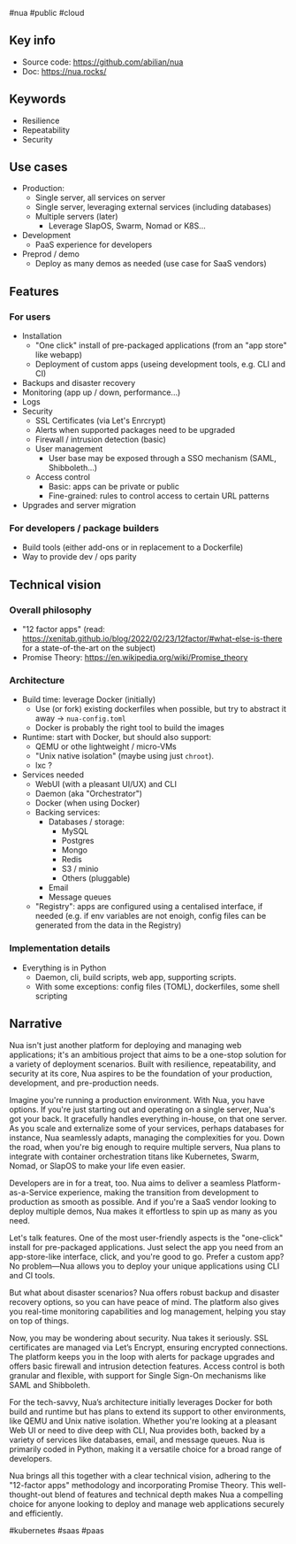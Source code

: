 #nua #public #cloud

## Key info

- Source code: <https://github.com/abilian/nua>
- Doc: <https://nua.rocks/>

## Keywords

- Resilience
- Repeatability
- Security

## Use cases

- Production:
	- Single server, all services on server
	- Single server, leveraging external services (including databases)
	- Multiple servers (later)
		- Leverage SlapOS, Swarm, Nomad or K8S...
- Development
	- PaaS experience for developers
- Preprod / demo
	- Deploy as many demos as needed (use case for SaaS vendors)

## Features

### For users

- Installation
    - "One click" install of pre-packaged applications (from an "app store" like webapp)
    - Deployment of custom apps (useing development tools, e.g. CLI and CI)
- Backups and disaster recovery
- Monitoring (app up / down, performance...)
- Logs
- Security
    - SSL Certificates (via Let's Enrcrypt)
    - Alerts when supported packages need to be upgraded
    - Firewall / intrusion detection (basic)
    - User management
        - User base may be exposed through a SSO mechanism (SAML, Shibboleth...)
    - Access control
        - Basic: apps can be private or public
        - Fine-grained: rules to control access to certain URL patterns
- Upgrades and server migration

### For developers / package builders

- Build tools (either add-ons or in replacement to a Dockerfile)
- Way to provide dev / ops parity

## Technical vision

### Overall philosophy

- "12 factor apps" (read: https://xenitab.github.io/blog/2022/02/23/12factor/#what-else-is-there for a state-of-the-art on the subject)
- Promise Theory: <https://en.wikipedia.org/wiki/Promise_theory>

### Architecture

- Build time: leverage Docker (initially)
    - Use (or fork) existing dockerfiles when possible, but try to abstract it away → `nua-config.toml`
    - Docker is probably the right tool to build the images
- Runtime: start with Docker, but should also support:
    - QEMU or othe lightweight / micro-VMs
    - "Unix native isolation" (maybe using just `chroot`).
    - lxc ?
- Services needed
    - WebUI (with a pleasant UI/UX) and CLI
    - Daemon (aka "Orchestrator")
    - Docker (when using Docker)
    - Backing services:
        - Databases / storage: 
            - MySQL
            - Postgres
            - Mongo
            - Redis
            - S3 / minio
            - Others (pluggable)
        - Email
        - Message queues
    - "Registry": apps are configured using a centalised interface, if needed (e.g. if env variables are not enoigh, config files can be generated from the data in the Registry)

### Implementation details

- Everything is in Python
    - Daemon, cli, build scripts, web app, supporting scripts.
    - With some exceptions: config files (TOML), dockerfiles, some shell scripting

## Narrative

Nua isn't just another platform for deploying and managing web applications; it's an ambitious project that aims to be a one-stop solution for a variety of deployment scenarios. Built with resilience, repeatability, and security at its core, Nua aspires to be the foundation of your production, development, and pre-production needs.

Imagine you're running a production environment. With Nua, you have options. If you're just starting out and operating on a single server, Nua's got your back. It gracefully handles everything in-house, on that one server. As you scale and externalize some of your services, perhaps databases for instance, Nua seamlessly adapts, managing the complexities for you. Down the road, when you're big enough to require multiple servers, Nua plans to integrate with container orchestration titans like Kubernetes, Swarm, Nomad, or SlapOS to make your life even easier.

Developers are in for a treat, too. Nua aims to deliver a seamless Platform-as-a-Service experience, making the transition from development to production as smooth as possible. And if you're a SaaS vendor looking to deploy multiple demos, Nua makes it effortless to spin up as many as you need.

Let's talk features. One of the most user-friendly aspects is the "one-click" install for pre-packaged applications. Just select the app you need from an app-store-like interface, click, and you're good to go. Prefer a custom app? No problem—Nua allows you to deploy your unique applications using CLI and CI tools.

But what about disaster scenarios? Nua offers robust backup and disaster recovery options, so you can have peace of mind. The platform also gives you real-time monitoring capabilities and log management, helping you stay on top of things.

Now, you may be wondering about security. Nua takes it seriously. SSL certificates are managed via Let’s Encrypt, ensuring encrypted connections. The platform keeps you in the loop with alerts for package upgrades and offers basic firewall and intrusion detection features. Access control is both granular and flexible, with support for Single Sign-On mechanisms like SAML and Shibboleth.

For the tech-savvy, Nua’s architecture initially leverages Docker for both build and runtime but has plans to extend its support to other environments, like QEMU and Unix native isolation. Whether you're looking at a pleasant Web UI or need to dive deep with CLI, Nua provides both, backed by a variety of services like databases, email, and message queues. Nua is primarily coded in Python, making it a versatile choice for a broad range of developers.

Nua brings all this together with a clear technical vision, adhering to the "12-factor apps" methodology and incorporating Promise Theory. This well-thought-out blend of features and technical depth makes Nua a compelling choice for anyone looking to deploy and manage web applications securely and efficiently.

<!-- Keywords -->
#kubernetes #saas #paas
<!-- /Keywords -->
